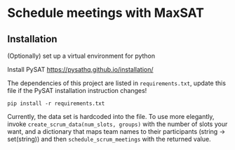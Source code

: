 # Schedule meetings with MaxSAT

## Installation
(Optionally) set up a virtual environment for python

Install PySAT https://pysathq.github.io/installation/

The dependencies of this project are listed in `requirements.txt`, update this file if the PySAT installation instruction changes!

    pip install -r requirements.txt
    
Currently, the data set is hardcoded into the file. 
To use more elegantly, invoke `create_scrum_data(num_slots, groups)` with the number of slots your want, and a dictionary that maps 
team names to their participants (string -> set(string)) and then `schedule_scrum_meetings` with the returned value.
